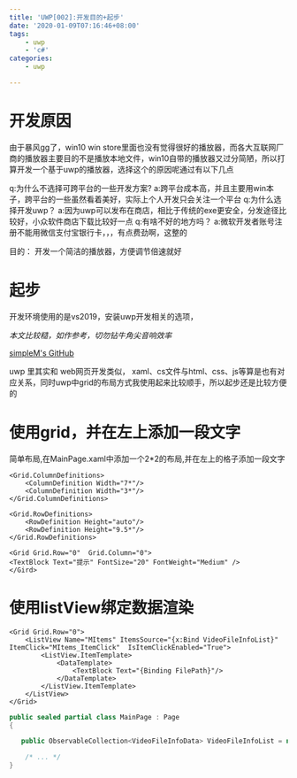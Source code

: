 ```yaml
---
title: 'UWP[002]:开发目的+起步'
date: '2020-01-09T07:16:46+08:00'
tags:
    - uwp
    - 'c#'
categories:
    - uwp

---
```





# 开发原因

由于暴风gg了，win10 win store里面也没有觉得很好的播放器，而各大互联网厂商的播放器主要目的不是播放本地文件，win10自带的播放器又过分简陋，所以打算开发一个基于uwp的播放器，选择这个的原因呢通过有以下几点

q:为什么不选择可跨平台的一些开发方案?
a:跨平台成本高，并且主要用win本子，跨平台的一些虽然看着美好，实际上个人开发只会关注一个平台
q:为什么选择开发uwp？
a:因为uwp可以发布在商店，相比于传统的exe更安全，分发途径比较好，小众软件商店下载比较好一点
q:有啥不好的地方吗？
a:微软开发者账号注册不能用微信支付宝银行卡，，，有点费劲啊，这整的

目的：
开发一个简洁的播放器，方便调节倍速就好

# 起步

开发环境使用的是vs2019，安装uwp开发相关的选项，

<!--more-->


*本文比较糙，如作参考，切勿钻牛角尖音响效率*

[simpleM's GitHub](https://github.com/eatmeatball/SimpleM)


uwp 里其实和 web网页开发类似， xaml、cs文件与html、css、js等算是也有对应关系，同时uwp中grid的布局方式我使用起来比较顺手，所以起步还是比较方便的


# 使用grid，并在左上添加一段文字

简单布局,在MainPage.xaml中添加一个2*2的布局,并在左上的格子添加一段文字

```xaml
<Grid.ColumnDefinitions>
    <ColumnDefinition Width="7*"/>
    <ColumnDefinition Width="3*"/>
</Grid.ColumnDefinitions>

<Grid.RowDefinitions>
    <RowDefinition Height="auto"/>
    <RowDefinition Height="9.5*"/>
</Grid.RowDefinitions>

<Grid Grid.Row="0"  Grid.Column="0">
<TextBlock Text="提示" FontSize="20" FontWeight="Medium" />
</Gird>

```



# 使用listView绑定数据渲染

```xaml
<Grid Grid.Row="0">
    <ListView Name="MItems" ItemsSource="{x:Bind VideoFileInfoList}" ItemClick="MItems_ItemClick"  IsItemClickEnabled="True">
        <ListView.ItemTemplate>
            <DataTemplate>
                <TextBlock Text="{Binding FilePath}"/>
            </DataTemplate>
        </ListView.ItemTemplate>
    </ListView>
</Grid>
```

```cs
public sealed partial class MainPage : Page
{

   public ObservableCollection<VideoFileInfoData> VideoFileInfoList = new ObservableCollection<VideoFileInfoData>();

    /* ... */
}
```

